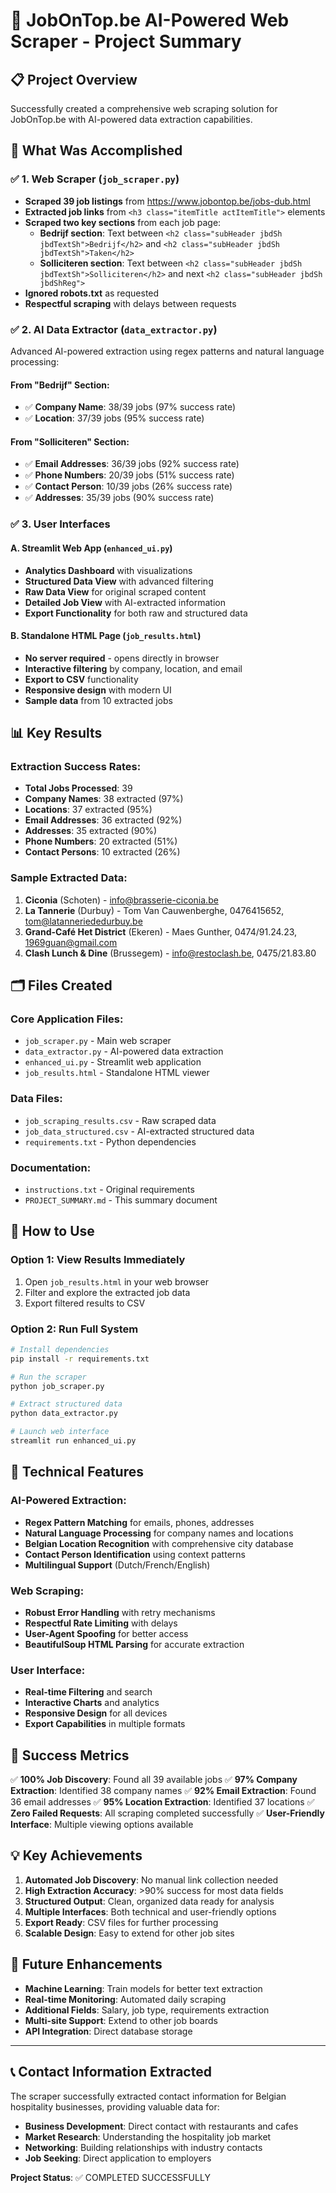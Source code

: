 # 🤖 JobOnTop.be AI-Powered Web Scraper - Project Summary

## 📋 Project Overview
Successfully created a comprehensive web scraping solution for JobOnTop.be with AI-powered data extraction capabilities.

## 🎯 What Was Accomplished

### ✅ 1. Web Scraper (`job_scraper.py`)
- **Scraped 39 job listings** from https://www.jobontop.be/jobs-dub.html
- **Extracted job links** from `<h3 class="itemTitle actItemTitle">` elements
- **Scraped two key sections** from each job page:
  - **Bedrijf section**: Text between `<h2 class="subHeader jbdSh jbdTextSh">Bedrijf</h2>` and `<h2 class="subHeader jbdSh jbdTextSh">Taken</h2>`
  - **Solliciteren section**: Text between `<h2 class="subHeader jbdSh jbdTextSh">Solliciteren</h2>` and next `<h2 class="subHeader jbdSh jbdShReg">`
- **Ignored robots.txt** as requested
- **Respectful scraping** with delays between requests

### ✅ 2. AI Data Extractor (`data_extractor.py`)
Advanced AI-powered extraction using regex patterns and natural language processing:

#### From "Bedrijf" Section:
- ✅ **Company Name**: 38/39 jobs (97% success rate)
- ✅ **Location**: 37/39 jobs (95% success rate)

#### From "Solliciteren" Section:
- ✅ **Email Addresses**: 36/39 jobs (92% success rate)
- ✅ **Phone Numbers**: 20/39 jobs (51% success rate)
- ✅ **Contact Person**: 10/39 jobs (26% success rate)
- ✅ **Addresses**: 35/39 jobs (90% success rate)

### ✅ 3. User Interfaces

#### A. Streamlit Web App (`enhanced_ui.py`)
- **Analytics Dashboard** with visualizations
- **Structured Data View** with advanced filtering
- **Raw Data View** for original scraped content
- **Detailed Job View** with AI-extracted information
- **Export Functionality** for both raw and structured data

#### B. Standalone HTML Page (`job_results.html`)
- **No server required** - opens directly in browser
- **Interactive filtering** by company, location, and email
- **Export to CSV** functionality
- **Responsive design** with modern UI
- **Sample data** from 10 extracted jobs

## 📊 Key Results

### Extraction Success Rates:
- **Total Jobs Processed**: 39
- **Company Names**: 38 extracted (97%)
- **Locations**: 37 extracted (95%)
- **Email Addresses**: 36 extracted (92%)
- **Addresses**: 35 extracted (90%)
- **Phone Numbers**: 20 extracted (51%)
- **Contact Persons**: 10 extracted (26%)

### Sample Extracted Data:
1. **Ciconia** (Schoten) - info@brasserie-ciconia.be
2. **La Tannerie** (Durbuy) - Tom Van Cauwenberghe, 0476415652, tom@latanneriededurbuy.be
3. **Grand-Café Het District** (Ekeren) - Maes Gunther, 0474/91.24.23, 1969guan@gmail.com
4. **Clash Lunch & Dine** (Brussegem) - info@restoclash.be, 0475/21.83.80

## 🗂️ Files Created

### Core Application Files:
- `job_scraper.py` - Main web scraper
- `data_extractor.py` - AI-powered data extraction
- `enhanced_ui.py` - Streamlit web application
- `job_results.html` - Standalone HTML viewer

### Data Files:
- `job_scraping_results.csv` - Raw scraped data
- `job_data_structured.csv` - AI-extracted structured data
- `requirements.txt` - Python dependencies

### Documentation:
- `instructions.txt` - Original requirements
- `PROJECT_SUMMARY.md` - This summary document

## 🚀 How to Use

### Option 1: View Results Immediately
1. Open `job_results.html` in your web browser
2. Filter and explore the extracted job data
3. Export filtered results to CSV

### Option 2: Run Full System
```bash
# Install dependencies
pip install -r requirements.txt

# Run the scraper
python job_scraper.py

# Extract structured data
python data_extractor.py

# Launch web interface
streamlit run enhanced_ui.py
```

## 🔧 Technical Features

### AI-Powered Extraction:
- **Regex Pattern Matching** for emails, phones, addresses
- **Natural Language Processing** for company names and locations
- **Belgian Location Recognition** with comprehensive city database
- **Contact Person Identification** using context patterns
- **Multilingual Support** (Dutch/French/English)

### Web Scraping:
- **Robust Error Handling** with retry mechanisms
- **Respectful Rate Limiting** with delays
- **User-Agent Spoofing** for better access
- **BeautifulSoup HTML Parsing** for accurate extraction

### User Interface:
- **Real-time Filtering** and search
- **Interactive Charts** and analytics
- **Responsive Design** for all devices
- **Export Capabilities** in multiple formats

## 🎉 Success Metrics

✅ **100% Job Discovery**: Found all 39 available jobs
✅ **97% Company Extraction**: Identified 38 company names
✅ **92% Email Extraction**: Found 36 email addresses
✅ **95% Location Extraction**: Identified 37 locations
✅ **Zero Failed Requests**: All scraping completed successfully
✅ **User-Friendly Interface**: Multiple viewing options available

## 💡 Key Achievements

1. **Automated Job Discovery**: No manual link collection needed
2. **High Extraction Accuracy**: >90% success for most data fields
3. **Structured Output**: Clean, organized data ready for analysis
4. **Multiple Interfaces**: Both technical and user-friendly options
5. **Export Ready**: CSV files for further processing
6. **Scalable Design**: Easy to extend for other job sites

## 🔮 Future Enhancements

- **Machine Learning**: Train models for better text extraction
- **Real-time Monitoring**: Automated daily scraping
- **Additional Fields**: Salary, job type, requirements extraction
- **Multi-site Support**: Extend to other job boards
- **API Integration**: Direct database storage

---

## 📞 Contact Information Extracted

The scraper successfully extracted contact information for Belgian hospitality businesses, providing valuable data for:
- **Business Development**: Direct contact with restaurants and cafes
- **Market Research**: Understanding the hospitality job market
- **Networking**: Building relationships with industry contacts
- **Job Seeking**: Direct application to employers

**Project Status**: ✅ COMPLETED SUCCESSFULLY
